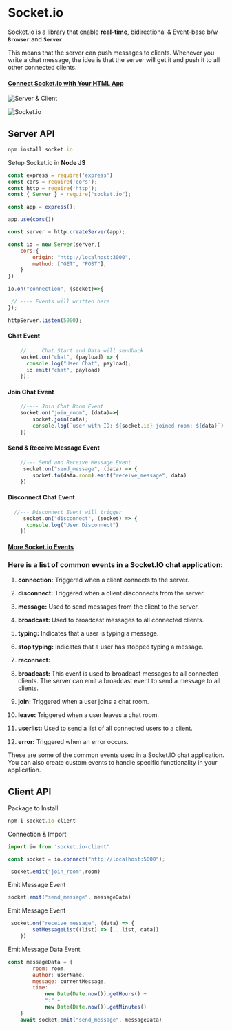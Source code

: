
# Socket.io

Socket.io is a library that enable **real-time**, bidirectional & Event-base b/w **`Browser`** and **`Server`**.

This means that the server can push messages to clients. Whenever you write a chat message, the idea is that the server will get it and push it to all other connected clients.

#### [Connect Socket.io with Your HTML App](https://socket.io/get-started/chat)
![Server & Client](https://socket.io/images/bidirectional-communication-socket.png)

![Socket.io](https://socket.io/assets/images/polling-transport-3982c72f867034afb95afd7091297cc1.png)




## Server API

```javascript
npm install socket.io
```
Setup Socket.io in **Node JS**
```javascript
const express = require('express')
const cors = require('cors');
const http = require('http');
const { Server } = require("socket.io");

const app = express();

app.use(cors())

const server = http.createServer(app);

const io = new Server(server,{
    cors:{
        origin: "http://localhost:3000",
        method: ["GET", "POST"],
    }
})

io.on("connection", (socket)=>{

 // ---- Events will written here
});

httpServer.listen(5000);
```

#### Chat Event

```javascript
    // ... Chat Start and Data will sendback
    socket.on("chat", (payload) => {
      console.log("User Chat", payload);
      io.emit("chat", payload)
    });
```

#### Join Chat Event
```javascript
    //---- Join Chat Room Event
    socket.on("join_room", (data)=>{
        socket.join(data);
        console.log(`user with ID: ${socket.id} joined room: ${data}`);
    })
```

#### Send & Receive Message Event

```javascript
    //--- Send and Receive Message Event
     socket.on("send_message", (data) => {
        socket.to(data.room).emit("receive_message", data)
    })
```

#### Disconnect Chat Event

```javascript
  //--- Disconnect Event will trigger
     socket.on("disconnect", (socket) => {
      console.log("User Disconnect")
    })
```

#### **[More Socket.io Events](https://socket.io/docs/v4/server-instance/)**

### Here is a list of common events in a Socket.IO chat application:

1. **connection:** Triggered when a client connects to the server.

2. **disconnect:** Triggered when a client disconnects from the server.

3. **message:** Used to send messages from the client to the server.

4. **broadcast:** Used to broadcast messages to all connected clients.

5. **typing:** Indicates that a user is typing a message.

6. **stop typing:** Indicates that a user has stopped typing a message.

7. **reconnect:**

8. **broadcast:** This event is used to broadcast messages to all connected clients. The server can emit a broadcast event to send a message to all clients.

9. **join:** Triggered when a user joins a chat room.

10. **leave:** Triggered when a user leaves a chat room.

11. **userlist:** Used to send a list of all connected users to a client.

12. **error:** Triggered when an error occurs.

These are some of the common events used in a Socket.IO chat application. You can also create custom events to handle specific functionality in your application.
## Client API

Package to Install
```javascript
npm i socket.io-client
```

Connection & Import
```javascript
import io from 'socket.io-client'

const socket = io.connect("http://localhost:5000");

 socket.emit("join_room",room)
```

Emit Message Event
```javascript
socket.emit("send_message", messageData)
```

Emit Message Event
```javascript
 socket.on("receive_message", (data) => {
        setMessageList((list) => [...list, data])
    })
```

Emit Message Data Event
```javascript
const messageData = {
        room: room,
        author: userName,
        message: currentMessage,
        time: 
            new Date(Date.now()).getHours() +
            ":" +
            new Date(Date.now()).getMinutes()
    }
    await socket.emit("send_message", messageData)
```